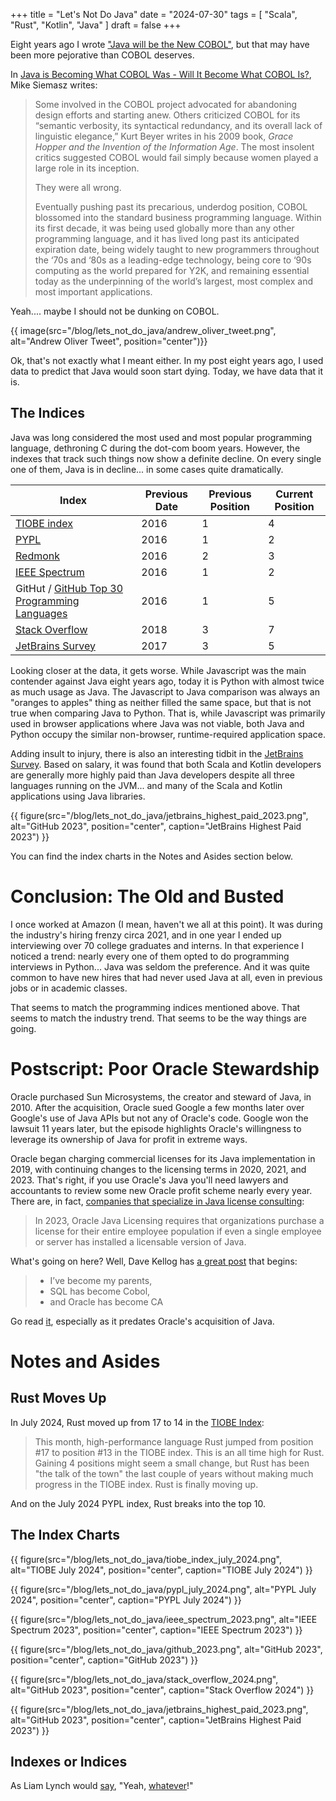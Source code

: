 +++
title = "Let's Not Do Java"
date = "2024-07-30"
tags = [ "Scala", "Rust", "Kotlin", "Java" ]
draft = false
+++

Eight years ago I wrote ["Java will be the New COBOL"](https://blog.rcode3.com/blog/is-java-the-new-cobol/),
but that may have been more pejorative than COBOL deserves.

In [Java is Becoming What COBOL Was - Will It Become What COBOL Is?](https://www.javacodegeeks.com/2018/06/java-becoming-cobol.html),
Mike Siemasz writes:

> Some involved in the COBOL project advocated for abandoning design efforts and starting anew. 
> Others criticized COBOL for its “semantic verbosity, its syntactical redundancy, and its overall 
> lack of linguistic elegance,” Kurt Beyer writes in his 2009 book, _Grace Hopper and the Invention 
> of the Information Age_. The most insolent critics suggested COBOL would fail simply because women 
> played a large role in its inception.
> 
> They were all wrong.
>
> Eventually pushing past its precarious, underdog position, COBOL blossomed into the standard 
> business programming language. Within its first decade, it was being used globally more than 
> any other programming language, and it has lived long past its anticipated expiration date, 
> being widely taught to new programmers throughout the ‘70s and ‘80s as a leading-edge technology, 
> being core to ‘90s computing as the world prepared for Y2K, and remaining essential today as the 
> underpinning of the world’s largest, most complex and most important applications.

Yeah.... maybe I should not be dunking on COBOL.

{{ image(src="/blog/lets_not_do_java/andrew_oliver_tweet.png", alt="Andrew Oliver Tweet", position="center")}}

Ok, that's not exactly what I meant either. In my post eight years ago, I used data to predict that Java
would soon start dying. Today, we have data that it is.

<!-- more -->

## The Indices

Java was long considered the most used and most popular programming language, dethroning C during the dot-com boom years.
However, the indexes that track such things now show a definite decline.
On every single one of them, Java is in decline... in some cases quite dramatically.

| Index                                                                         | Previous Date | Previous Position | Current Position |
| ----------------------------------------------------------------------------- | ------------- | ----------------- | ---------------- |
| [TIOBE index](https://www.tiobe.com/tiobe-index/)                             | 2016          | 1                 | 4                |
| [PYPL](https://pypl.github.io/PYPL.html)                                      | 2016          | 1                 | 2                |
| [Redmonk](https://redmonk.com/sogrady/2024/03/08/language-rankings-1-24/)     | 2016          | 2                 | 3                |
| [IEEE Spectrum](https://spectrum.ieee.org/the-top-programming-languages-2023) | 2016          | 1                 | 2                |
| GitHut / [GitHub Top 30 Programming Languages](https://innovationgraph.github.com/global-metrics/programming-languages) | 2016 | 1 | 5 |
| [Stack Overflow](https://survey.stackoverflow.co/2024/technology)             | 2018          | 3                 | 7                |
| [JetBrains Survey](https://www.jetbrains.com/lp/devecosystem-2023/languages/) | 2017          | 3                 | 5                |

Looking closer at the data, it gets worse. While Javascript was the main contender against Java eight years ago, today it is Python with
almost twice as much usage as Java. The Javascript to Java comparison was always an "oranges to apples" thing as neither filled the
same space, but that is not true when comparing Java to Python. That is, while Javascript was primarily used in browser applications where
Java was not viable, both Java and Python occupy the similar non-browser, runtime-required application space.

Adding insult to injury, there is also an interesting tidbit in the [JetBrains Survey](https://www.jetbrains.com/lp/devecosystem-2023/languages/).
Based on salary, it was found that both Scala and Kotlin developers are generally more highly paid than Java developers
despite all three languages running on the JVM... and many of the Scala and Kotlin applications using Java libraries.

{{ figure(src="/blog/lets_not_do_java/jetbrains_highest_paid_2023.png", alt="GitHub 2023", position="center", caption="JetBrains Highest Paid 2023") }}

You can find the index charts in the Notes and Asides section below.

# Conclusion: The Old and Busted

I once worked at Amazon (I mean, haven't we all at this point). It was during the industry's hiring frenzy circa 2021, and
in one year I ended up interviewing over 70 college graduates and interns. In that experience I noticed a trend: nearly every one of them
opted to do programming interviews in Python... Java was seldom the preference. And it was quite common to have new hires that had never
used Java at all, even in previous jobs or in academic classes.

That seems to match the programming indices mentioned above. That seems to match the industry trend. That seems to be the way things are going.

# Postscript: Poor Oracle Stewardship

Oracle purchased Sun Microsystems, the creator and steward of Java, in 2010. After the acquisition, Oracle sued Google a few months
later over Google's use of Java APIs but not any of Oracle's code. Google won the lawsuit 11 years later, but the episode
highlights Oracle's willingness to leverage its ownership of Java for profit in extreme ways.

Oracle began charging commercial licenses for its Java implementation in 2019, with continuing changes to the licensing terms in
2020, 2021, and 2023. That's right, if you use Oracle's Java you'll need lawyers and accountants to review some new Oracle profit scheme
nearly every year. There are, in fact, 
[companies that specialize in Java license consulting](https://redresscompliance.com/decoding-oracle-java-licensing-java-licensing-changes-2023/):

> In 2023, Oracle Java Licensing requires that organizations purchase a license for their entire employee population if even a 
> single employee or server has installed a licensable version of Java.

What's going on here? Well, Dave Kellog has [a great post](https://kellblog.com/2009/03/24/oracles-become-computer-associates-ca-2/) that begins:

> * I’ve become my parents,
> * SQL has become Cobol,
> * and Oracle has become CA

Go read [it](https://kellblog.com/2009/03/24/oracles-become-computer-associates-ca-2/), especially as it predates Oracle's acquisition of Java.

# Notes and Asides

## Rust Moves Up

In July 2024, Rust moved up from 17 to 14 in the [TIOBE Index](https://www.tiobe.com/tiobe-index/):

> This month, high-performance language Rust jumped from position #17 to position #13 in the 
> TIOBE index. This is an all time high for Rust. Gaining 4 positions might seem a small change, 
> but Rust has been "the talk of the town" the last couple of years without making much 
> progress in the TIOBE index. Rust is finally moving up.

And on the July 2024 PYPL index, Rust breaks into the top 10.

## The Index Charts

{{ figure(src="/blog/lets_not_do_java/tiobe_index_july_2024.png", alt="TIOBE July 2024", position="center", caption="TIOBE July 2024") }}

{{ figure(src="/blog/lets_not_do_java/pypl_july_2024.png", alt="PYPL July 2024", position="center", caption="PYPL July 2024") }}

{{ figure(src="/blog/lets_not_do_java/ieee_spectrum_2023.png", alt="IEEE Spectrum 2023", position="center", caption="IEEE Spectrum 2023") }}

{{ figure(src="/blog/lets_not_do_java/github_2023.png", alt="GitHub 2023", position="center", caption="GitHub 2023") }}

{{ figure(src="/blog/lets_not_do_java/stack_overflow_2024.png", alt="GitHub 2023", position="center", caption="Stack Overflow 2024") }}

{{ figure(src="/blog/lets_not_do_java/jetbrains_highest_paid_2023.png", alt="GitHub 2023", position="center", caption="JetBrains Highest Paid 2023") }}

## Indexes or Indices

As Liam Lynch would [say](https://youtu.be/Xz7_3n7xyDg?si=Qr6lZKQ_VWWeme5w), 
"Yeah, [whatever](https://stackoverflow.com/questions/1378781/proper-terminology-should-i-say-indexes-or-indices)!"
